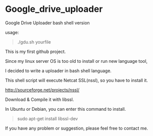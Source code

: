 Google_drive_uploader
=====================

Google Drive Uploader bash shell version

usage: 

> ./gdu.sh yourfile

This is my first github project.

Since my linux server OS is too old to install or run new language tool, 

I decided to write a uploader in bash shell language.

This shell script will execute Netcat SSL(nssl), so you have to install it.

http://sourceforge.net/projects/nssl/

Download & Compile it with libssl.

In Ubuntu or Debian, you can enter this command to install.

> sudo apt-get install libssl-dev

If you have any problem or suggestion, please feel free to contact me.
